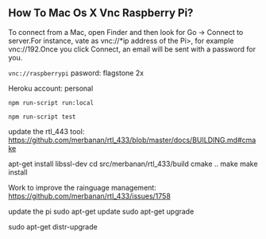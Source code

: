## How To Mac Os X Vnc Raspberry Pi?

To connect from a Mac, open Finder and then look for Go -> Connect to server.For instance, vate as vnc://*ip address of the Pi>, for example vnc://192.Once you click Connect, an email will be sent with a password for you.

`vnc://raspberrypi`
pasword: flagstone 2x


Heroku account: personal


`npm run-script run:local`

`npm run-script test`


update the rtl_443 tool:
https://github.com/merbanan/rtl_433/blob/master/docs/BUILDING.md#cmake

apt-get install libssl-dev
cd src/merbanan/rtl_433/build
cmake ..
make
make install


Work to improve the rainguage management: https://github.com/merbanan/rtl_433/issues/1758

update the pi
sudo apt-get update
sudo apt-get upgrade

sudo apt-get distr-upgrade